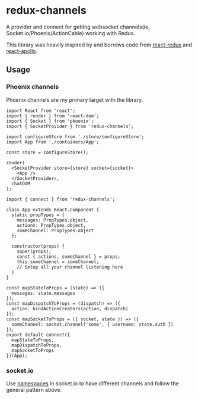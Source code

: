 # redux-channels

A provider and connect for getting websocket channels(ie, Socket.io/Phoenix/ActionCable) working with Redux.

This library was heavily inspired by and borrows code from [react-redux](https://github.com/reactjs/react-redux/) and [react-apollo](https://github.com/apollostack/react-apollo).

## Usage

### Phoenix channels

Phoenix channels are my primary target with the library.

```
import React from 'react';
import { render } from 'react-dom';
import { Socket } from 'phoenix';
import { SocketProvider } from 'redux-channels';

import configureStore from './store/configureStore';
import App from './containers/App';

const store = configureStore();

render(
  <SocketProvider store={store} socket={socket}>
    <App />
  </SocketProvider>,
  chatDOM
);
```

```
import { connect } from 'redux-channels';

class App extends React.Component {
  static propTypes = {
    messages: PropTypes.object,
    actions: PropTypes.object,
    someChannel: PropTypes.object
  };

  constructor(props) {
    super(props);
    const { actions, someChannel } = props;
    this.someChannel = someChannel;
    // Setup all your channel listening here
  }
}

const mapStateToProps = (state) => ({
  messages: state.messages
});
const mapDispatchToProps = (dispatch) => ({
  action: bindActionCreators(action, dispatch)
});
const mapSocketToProps = ({ socket, state }) => ({
  someChannel: socket.channel('some', { username: state.auth })
});
export default connect({
  mapStateToProps,
  mapDispatchToProps,
  mapSocketToProps
})(App);
```

### socket.io

Use [namespaces](http://socket.io/docs/rooms-and-namespaces/) in socket.io to have different channels and follow the general pattern above.
